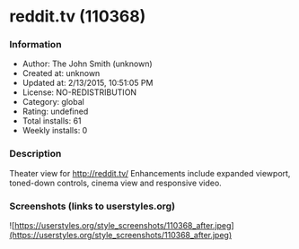 # reddit.tv (110368)

### Information
- Author: The John Smith (unknown)
- Created at: unknown
- Updated at: 2/13/2015, 10:51:05 PM
- License: NO-REDISTRIBUTION
- Category: global
- Rating: undefined
- Total installs: 61
- Weekly installs: 0


### Description
Theater view for http://reddit.tv/
Enhancements include expanded viewport, toned-down controls, cinema view and responsive video.


### Screenshots (links to userstyles.org)
![https://userstyles.org/style_screenshots/110368_after.jpeg](https://userstyles.org/style_screenshots/110368_after.jpeg)


